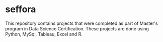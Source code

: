 # seffora

This repository contains projects that were completed as part of Master's program in Data Science Certification. 
These projects are done using Python, MySql, Tableau, Excel and R. 
